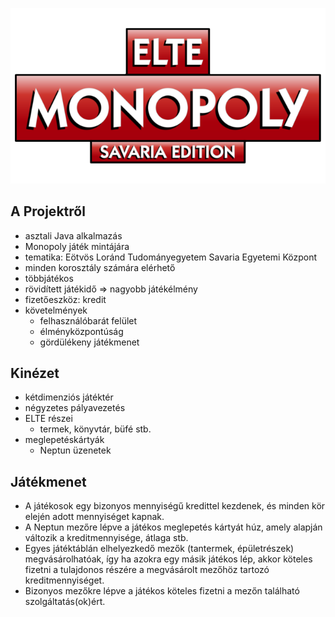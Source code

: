 ![ELTE MONOPOLY - SAVARIA EDITION](https://github.com/Hegylakok/monopoly/raw/main/Mono/doc/logo.png "ELTE MONOPOLY - SAVARIA EDITION")

## A Projektről
* asztali Java alkalmazás
* Monopoly játék mintájára
* tematika: Eötvös Loránd Tudományegyetem Savaria Egyetemi Központ
* minden korosztály számára elérhető
* többjátékos
* rövidített játékidő => nagyobb játékélmény
* fizetőeszköz: kredit
* követelmények
   * felhasználóbarát felület
   * élményközpontúság
   * gördülékeny játékmenet

## Kinézet
* kétdimenziós játéktér
* négyzetes pályavezetés
* ELTE részei
   * termek, könyvtár, büfé stb.
* meglepetéskártyák
   * Neptun üzenetek

## Játékmenet
* A játékosok egy bizonyos mennyiségű kredittel kezdenek, és minden kör elején adott mennyiséget kapnak.
* A Neptun mezőre lépve a játékos meglepetés kártyát húz, amely alapján változik a kreditmennyisége, átlaga stb.
* Egyes játéktáblán elhelyezkedő mezők (tantermek, épületrészek) megvásárolhatóak, így ha azokra egy másik játékos lép, akkor köteles fizetni a tulajdonos részére a megvásárolt mezőhöz tartozó kreditmennyiséget. 
* Bizonyos mezőkre lépve a játékos köteles fizetni a mezőn található szolgáltatás(ok)ért. 
